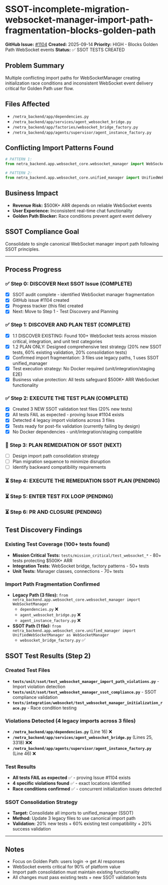 # SSOT-incomplete-migration-websocket-manager-import-path-fragmentation-blocks-golden-path

**GitHub Issue:** [#1104](https://github.com/netra-systems/netra-apex/issues/1104)
**Created:** 2025-09-14
**Priority:** HIGH - Blocks Golden Path WebSocket events
**Status:** ✅ SSOT TESTS CREATED

## Problem Summary
Multiple conflicting import paths for WebSocketManager creating initialization race conditions and inconsistent WebSocket event delivery critical for Golden Path user flow.

## Files Affected
- `/netra_backend/app/dependencies.py`
- `/netra_backend/app/services/agent_websocket_bridge.py`
- `/netra_backend/app/factories/websocket_bridge_factory.py`
- `/netra_backend/app/agents/supervisor/agent_instance_factory.py`

## Conflicting Import Patterns Found
```python
# PATTERN 1:
from netra_backend.app.websocket_core.websocket_manager import WebSocketManager

# PATTERN 2:
from netra_backend.app.websocket_core.unified_manager import UnifiedWebSocketManager as WebSocketManager
```

## Business Impact
- **Revenue Risk:** $500K+ ARR depends on reliable WebSocket events
- **User Experience:** Inconsistent real-time chat functionality
- **Golden Path Blocker:** Race conditions prevent agent event delivery

## SSOT Compliance Goal
Consolidate to single canonical WebSocket manager import path following SSOT principles.

---

## Process Progress

### ✅ Step 0: DISCOVER Next SSOT Issue (COMPLETE)
- [x] SSOT audit complete - identified WebSocket manager fragmentation
- [x] GitHub issue #1104 created
- [x] Progress tracker (this file) created
- [x] Next: Move to Step 1 - Test Discovery and Planning

### ✅ Step 1: DISCOVER AND PLAN TEST (COMPLETE)
- [x] 1.1 DISCOVER EXISTING: Found 100+ WebSocket tests across mission critical, integration, and unit test categories
- [x] 1.2 PLAN ONLY: Designed comprehensive test strategy (20% new SSOT tests, 60% existing validation, 20% consolidation tests)
- [x] Confirmed import fragmentation: 3 files use legacy paths, 1 uses SSOT unified_manager
- [x] Test execution strategy: No Docker required (unit/integration/staging E2E)
- [x] Business value protection: All tests safeguard $500K+ ARR WebSocket functionality

### ✅ Step 2: EXECUTE THE TEST PLAN (COMPLETE)
- [x] Created 3 NEW SSOT validation test files (20% new tests)
- [x] All tests FAIL as expected - proving Issue #1104 exists
- [x] Detected 4 legacy import violations across 3 files
- [x] Tests ready for post-fix validation (currently failing by design)
- [x] No Docker dependencies - unit/integration/staging compatible
### 🔄 Step 3: PLAN REMEDIATION OF SSOT (NEXT)
- [ ] Design import path consolidation strategy
- [ ] Plan migration sequence to minimize disruption  
- [ ] Identify backward compatibility requirements 
### ⏳ Step 4: EXECUTE THE REMEDIATION SSOT PLAN (PENDING)
### ⏳ Step 5: ENTER TEST FIX LOOP (PENDING)
### ⏳ Step 6: PR AND CLOSURE (PENDING)

## Test Discovery Findings

### Existing Test Coverage (100+ tests found)
- **Mission Critical Tests:** `tests/mission_critical/test_websocket_*` - 80+ tests protecting $500K+ ARR
- **Integration Tests:** WebSocket bridge, factory patterns - 50+ tests
- **Unit Tests:** Manager classes, connections - 70+ tests

### Import Path Fragmentation Confirmed
- **Legacy Path (3 files):** `from netra_backend.app.websocket_core.websocket_manager import WebSocketManager`
  - `dependencies.py` ❌
  - `agent_websocket_bridge.py` ❌
  - `agent_instance_factory.py` ❌
- **SSOT Path (1 file):** `from netra_backend.app.websocket_core.unified_manager import UnifiedWebSocketManager as WebSocketManager`
  - `websocket_bridge_factory.py` ✅

## SSOT Test Results (Step 2)

### Created Test Files
- **`tests/unit/ssot/test_websocket_manager_import_path_violations.py`** - Import violation detection
- **`tests/unit/ssot/test_websocket_manager_ssot_compliance.py`** - SSOT compliance validation  
- **`tests/integration/websocket/test_websocket_manager_initialization_race.py`** - Race condition testing

### Violations Detected (4 legacy imports across 3 files)
- **`/netra_backend/app/dependencies.py`** (Line 16) ❌
- **`/netra_backend/app/services/agent_websocket_bridge.py`** (Lines 25, 3318) ❌❌
- **`/netra_backend/app/agents/supervisor/agent_instance_factory.py`** (Line 46) ❌

### Test Results
- **All tests FAIL as expected** ✅ - proving Issue #1104 exists  
- **4 specific violations found** ✅ - exact locations identified
- **Race conditions confirmed** ✅ - concurrent initialization issues detected

### SSOT Consolidation Strategy
- **Target:** Consolidate all imports to unified_manager (SSOT)
- **Method:** Update 3 legacy files to use canonical import path
- **Validation:** 20% new tests + 60% existing test compatibility + 20% success validation

---

## Notes
- Focus on Golden Path: users login → get AI responses
- WebSocket events critical for 90% of platform value
- Import path consolidation must maintain existing functionality
- All changes must pass existing tests + new SSOT validation tests